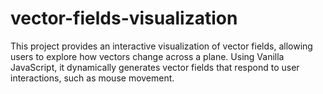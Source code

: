 # vector-fields-visualization
This project provides an interactive visualization of vector fields, allowing users to explore how vectors change across a plane. Using Vanilla JavaScript, it dynamically generates vector fields that respond to user interactions, such as mouse movement. 
